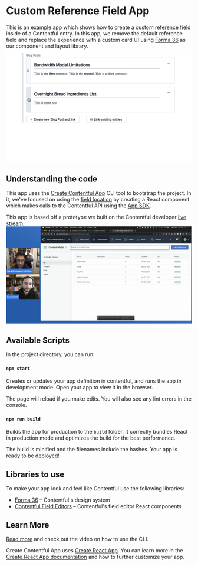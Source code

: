 # Custom Reference Field App

This is an example app which shows how to create a custom
[reference field](https://www.contentful.com/help/references/) inside
of a Contentful entry. In this app, we remove the default reference field and
replace the experience with a custom card
UI using [Forma 36](https://f36.contentful.com/)
as our component and layout library.
![App UI](./assets/reference-app-ui.gif)

## Understanding the code

This app uses the [Create Contentful App](https://github.com/contentful/create-contentful-app) CLI tool to bootstrap the project.
In it, we've focused on using the [field location](https://www.contentful.com/developers/docs/extensibility/app-framework/locations/#entry-field)
by creating a React component which makes calls to the Contentful API using the
[App SDK](https://www.contentful.com/developers/docs/extensibility/app-framework/sdk/).

This app is based off a prototype we built on
the Contentful developer [live stream](https://www.youtube.com/watch?v=UFMNO5ZXce0).
![Livestream screenshot](./assets/livestream.png)

## Available Scripts

In the project directory, you can run:

#### `npm start`

Creates or updates your app definition in contentful, and runs the app in development mode.
Open your app to view it in the browser.

The page will reload if you make edits.
You will also see any lint errors in the console.

#### `npm run build`

Builds the app for production to the `build` folder.
It correctly bundles React in production mode and optimizes the build for the best performance.

The build is minified and the filenames include the hashes.
Your app is ready to be deployed!

## Libraries to use

To make your app look and feel like Contentful use the following libraries:

-   [Forma 36](https://f36.contentful.com/) – Contentful's design system
-   [Contentful Field Editors](https://www.contentful.com/developers/docs/extensibility/field-editors/) – Contentful's field editor React components

## Learn More

[Read more](https://www.contentful.com/developers/docs/extensibility/app-framework/create-contentful-app/) and check out the video on how to use the CLI.

Create Contentful App uses [Create React App](https://create-react-app.dev/). You can learn more in the [Create React App documentation](https://facebook.github.io/create-react-app/docs/getting-started) and how to further customize your app.